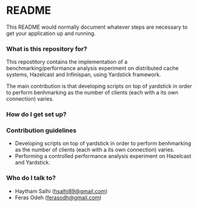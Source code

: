 # README #

This README would normally document whatever steps are necessary to get your application up and running.

### What is this repository for? ###
This repostitory contains the implementation of a benchmarking/performance analysis experiment on distributed cache systems, Hazelcast and Infinispan, using Yardstick framework. 

The main contribution is that developing scripts on top of yardstick in order to perform benhmarking as the number of clients (each with a its own connection) varies.

### How do I get set up? ###



### Contribution guidelines ###

* Developing scripts on top of yardstick in order to perform benhmarking as the number of clients (each with a its own connection) varies.
* Performing a controlled performance analysis experiment on Hazelcast and Yardstick.

### Who do I talk to? ###

* Haytham Salhi (hsalhi89@gmail.com)
* Feras Odeh (ferasodh@gmail.com)
